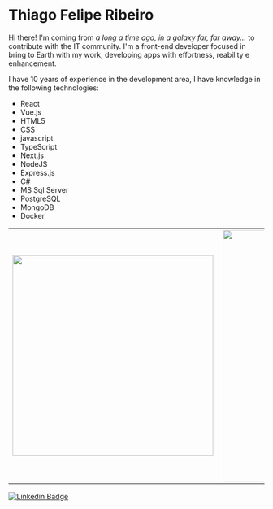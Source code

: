 # Thiago Felipe Ribeiro

Hi there! I'm coming from _a long a time ago, in a galaxy far, far away..._ to contribute with the IT community. I'm a front-end developer focused in bring to Earth with my work, developing apps with effortness, reability e enhancement.

I have 10 years of experience in the development area, I have knowledge in the following technologies:
- React
- Vue.js
- HTML5
- CSS
- javascript
- TypeScript
- Next.js
- NodeJS
- Express.js
- C#
- MS Sql Server
- PostgreSQL
- MongoDB
- Docker 

<center>
  <table>
    <tr>
        <td><img width="395px" align="left" src="https://github-readme-stats.vercel.app/api/top-langs/?username=thiagofribeiro&hide=html&layout=compact&theme=buefy" /></td>
        <td><img width="495px" align="left" src="https://github-readme-stats.vercel.app/api?username=thiagofribeiro&theme=buefy"/></td>
    </tr>   
  </table>
</center>  

[![Linkedin Badge](https://img.shields.io/badge/-LinkedIn-blue?style=flat-square&logo=Linkedin&logoColor=white&link=https://www.linkedin.com/in/arfurlaneto/)](https://www.linkedin.com/in/thiago-f-ribeiro/)
